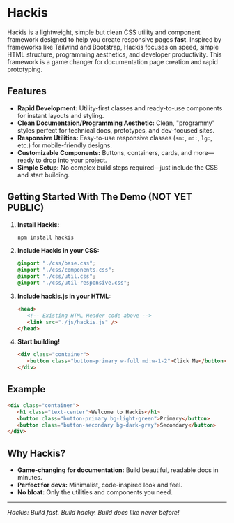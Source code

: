 # Hackis

Hackis is a lightweight, simple but clean CSS utility and component framework designed to help you create responsive pages **fast**. Inspired by frameworks like Tailwind and Bootstrap, Hackis focuses on speed, simple HTML structure, programming aesthetics, and developer productivity. This framework is a game changer for documentation page creation and rapid prototyping.

## Features

-  **Rapid Development:** Utility-first classes and ready-to-use components for instant layouts and styling.
-  **Clean Documentaion/Programming Aesthetic:** Clean, "programmy" styles perfect for technical docs, prototypes, and dev-focused sites.
-  **Responsive Utilities:** Easy-to-use responsive classes (`sm:`, `md:`, `lg:`, etc.) for mobile-friendly designs.
-  **Customizable Components:** Buttons, containers, cards, and more—ready to drop into your project.
-  **Simple Setup:** No complex build steps required—just include the CSS and start building.

## Getting Started With The Demo (NOT YET PUBLIC)

1. **Install Hackis:**

   ```sh
   npm install hackis
   ```

2. **Include Hackis in your CSS:**

   ```css
   @import "./css/base.css";
   @import "./css/components.css";
   @import "./css/util.css";
   @import "./css/util-responsive.css";
   ```

3. **Include hackis.js in your HTML:**

   ```html
   <head>
      <!-- Existing HTML Header code above -->
      <link src="./js/hackis.js" />
   </head>
   ```

4. **Start building!**
   ```html
   <div class="container">
      <button class="button-primary w-full md:w-1-2">Click Me</button>
   </div>
   ```

## Example

```html
<div class="container">
   <h1 class="text-center">Welcome to Hackis</h1>
   <button class="button-primary bg-light-green">Primary</button>
   <button class="button-secondary bg-dark-gray">Secondary</button>
</div>
```

## Why Hackis?

-  **Game-changing for documentation:** Build beautiful, readable docs in minutes.
-  **Perfect for devs:** Minimalist, code-inspired look and feel.
-  **No bloat:** Only the utilities and components you need.

---

_Hackis: Build fast. Build hacky. Build docs like never before!_

